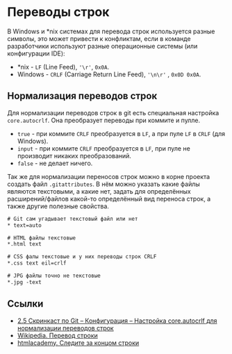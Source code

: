 # Переводы строк

В Windows и *nix системах для перевода строк используется разные символы, это может привести к конфликтам, если в команде разработчики используют разные операционные системы (или конфигурации IDE):

- *nix - `LF` (Line Feed), `'\r'`, `0x0A`.
- Windows - `CRLF` (Carriage Return Line Feed), `'\n\r'` , `0x0D 0x0A`.

## Нормализация переводов строк

Для нормализации переводов строк в git есть специальная настройка `core.autocrlf`. Она преобразует переводы при коммите и пулле.

- `true` - при коммите `CRLF` преобразуется в `LF`, а при пуле `LF` в `CRLF` (для Windows).
- `input` - при коммите `CRLF` преобразуется в `LF`, при пуле не производит никаких преобразований.
- `false` - не делает ничего.

Так же для нормализации переносов строк можно в корне проекта создать файл `.gitattributes`. В нём можно указать какие файлы являются текстовыми, а какие нет, задать для определённых расширений/файлов какой-то определённый вид переноса строк, а также другие полезные свойства.

```txt
# Git сам угадывает текстовый файл или нет
* text=auto

# HTML файлы текстовые
*.html text

# CSS фалы текстовые и у них переводы строк CRLF
*.css text eil=crlf

# JPG файлы точно не текстовые
*.jpg -text
```

## Ссылки

- [2.5 Скринкаст по Git – Конфигурация – Настройка core.autocrlf для нормализации переводов строк](https://www.youtube.com/watch?v=wWldtQPMPQg&list=PLDyvV36pndZHkDRik6kKF6gSb0N0W995h&index=10)
- [Wikipedia. Перевод строки](https://ru.wikipedia.org/wiki/%D0%9F%D0%B5%D1%80%D0%B5%D0%B2%D0%BE%D0%B4_%D1%81%D1%82%D1%80%D0%BE%D0%BA%D0%B8)
- [htmlacademy. Следите за концом строки](https://htmlacademy.ru/blog/boost/tools/konec-stroki)
